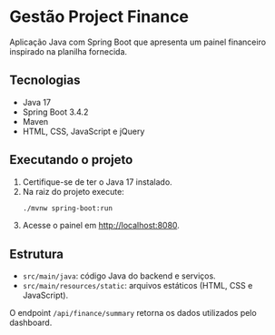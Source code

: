 # Gestão Project Finance

Aplicação Java com Spring Boot que apresenta um painel financeiro inspirado na planilha fornecida.

## Tecnologias
- Java 17
- Spring Boot 3.4.2
- Maven
- HTML, CSS, JavaScript e jQuery

## Executando o projeto
1. Certifique-se de ter o Java 17 instalado.
2. Na raiz do projeto execute:
   ```bash
   ./mvnw spring-boot:run
   ```
3. Acesse o painel em [http://localhost:8080](http://localhost:8080).

## Estrutura
- `src/main/java`: código Java do backend e serviços.
- `src/main/resources/static`: arquivos estáticos (HTML, CSS e JavaScript).

O endpoint `/api/finance/summary` retorna os dados utilizados pelo dashboard.
